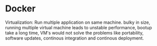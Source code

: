 # Docker
Virtualization: Run multiple application on same machine. 
bulky in size, running multiple virtual machine leads to unstable performance, bootup take a long time, VM's would not solve the problems like portability, software updates, continous integration and continous deployment.
